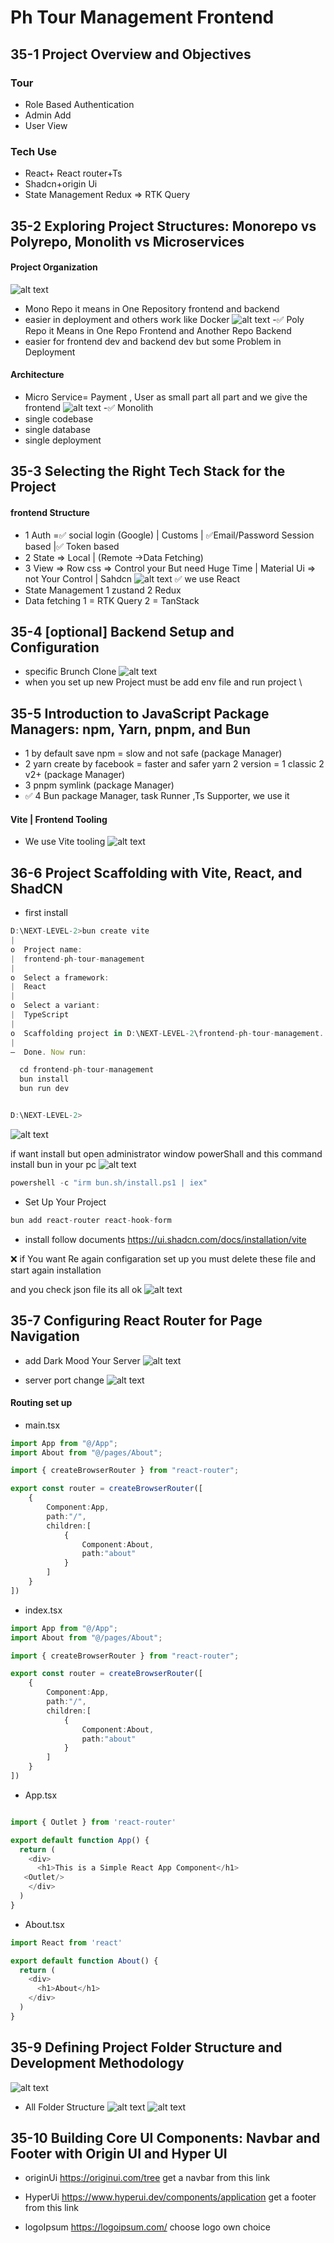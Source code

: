 # Ph Tour Management Frontend 

## 35-1 Project Overview and Objectives
### Tour
- Role Based Authentication
- Admin Add
- User View
### Tech Use
- React+ React router+Ts
- Shadcn+origin Ui
- State Management Redux => RTK Query


## 35-2 Exploring Project Structures: Monorepo vs Polyrepo, Monolith vs Microservices

#### Project Organization
![alt text](image.png)
- Mono Repo it means in One Repository frontend and backend
- easier in deployment and others work like Docker
![alt text](image-1.png)
-✅ Poly Repo it Means in One Repo Frontend and Another Repo Backend
- easier for frontend dev and backend dev but some Problem in Deployment

#### Architecture
- Micro Service= Payment , User as small part all part and we give the frontend
![alt text](image-2.png)
-✅ Monolith
- single codebase
- single database
- single deployment

## 35-3 Selecting the Right Tech Stack for the Project

#### frontend Structure
- 1 Auth =✅ social login (Google) | Customs | ✅Email/Password
 Session based |✅ Token based
- 2 State => Local | (Remote ->Data Fetching)
- 3 View => Row css => Control your But need Huge Time | Material Ui => not Your Control | Sahdcn
![alt text](image-3.png)
✅ we use React 
- State Management 1 zustand 2 Redux
- Data fetching 1 = RTK Query 2 = TanStack

## 35-4 [optional] Backend Setup and Configuration
- specific Brunch Clone ![alt text](image-4.png)
- when you set up new Project must be add env file and run project     \

## 35-5 Introduction to JavaScript Package Managers: npm, Yarn, pnpm, and Bun

- 1 by default save npm = slow and not safe (package Manager)
- 2 yarn create by facebook = faster and safer
yarn 2 version = 1 classic 2 v2+ (package Manager)
- 3 pnpm symlink (package Manager) 
- ✅ 4 Bun package Manager, task Runner ,Ts Supporter, we use it
#### Vite | Frontend Tooling
- We use Vite tooling
![alt text](image-5.png)

## 36-6 Project Scaffolding with Vite, React, and ShadCN
- first install
```ts
D:\NEXT-LEVEL-2>bun create vite
|
o  Project name:
|  frontend-ph-tour-management
|
o  Select a framework:
|  React
|
o  Select a variant:
|  TypeScript
|
o  Scaffolding project in D:\NEXT-LEVEL-2\frontend-ph-tour-management...
|
—  Done. Now run:

  cd frontend-ph-tour-management
  bun install
  bun run dev


D:\NEXT-LEVEL-2>
```
![alt text](image-6.png)

if want install but open administrator window powerShall and this command install bun in your pc
![alt text](image-7.png)

```ts
powershell -c "irm bun.sh/install.ps1 | iex"
```
- Set Up Your Project
```ts
bun add react-router react-hook-form
```
- install follow documents
https://ui.shadcn.com/docs/installation/vite

❌ if You want Re again configaration set up you must delete these file and start again installation 

and you check json file its all ok
![alt text](image-8.png)


## 35-7 Configuring React Router for Page Navigation
- add Dark Mood Your Server
![alt text](image-9.png)

- server port change 
![alt text](image-10.png)

#### Routing set up
- main.tsx
```ts
import App from "@/App";
import About from "@/pages/About";

import { createBrowserRouter } from "react-router";

export const router = createBrowserRouter([
    {
        Component:App,
        path:"/",
        children:[
            {
                Component:About,
                path:"about"
            }
        ]
    }
])
```
- index.tsx
```ts
import App from "@/App";
import About from "@/pages/About";

import { createBrowserRouter } from "react-router";

export const router = createBrowserRouter([
    {
        Component:App,
        path:"/",
        children:[
            {
                Component:About,
                path:"about"
            }
        ]
    }
])
```
- App.tsx
```ts

import { Outlet } from 'react-router'

export default function App() {
  return (
    <div>
      <h1>This is a Simple React App Component</h1>
   <Outlet/>
    </div>
  )
}
```
- About.tsx
```ts
import React from 'react'

export default function About() {
  return (
    <div>
      <h1>About</h1>
    </div>
  )
}
```
## 35-9 Defining Project Folder Structure and Development Methodology

![alt text](image-11.png)
- All Folder Structure
![alt text](image-12.png)
![alt text](image-13.png)

## 35-10 Building Core UI Components: Navbar and Footer with Origin UI and Hyper UI
- originUi https://originui.com/tree  get a navbar from this link

- HyperUi  https://www.hyperui.dev/components/application get a footer from this link

- logoIpsum https://logoipsum.com/ choose logo own choice